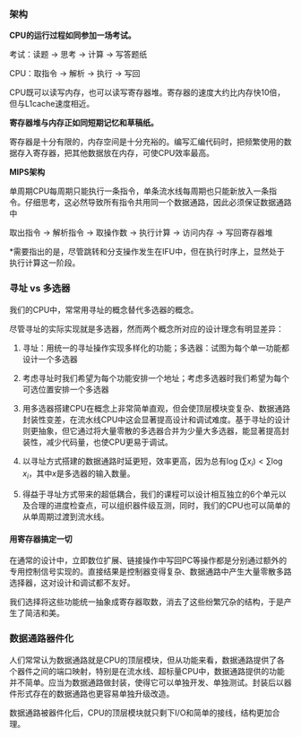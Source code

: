 ### 架构

**CPU的运行过程如同参加一场考试。**

考试：读题 -> 思考 -> 计算 -> 写答题纸

CPU：取指令 -> 解析 -> 执行 -> 写回

CPU既可以读写内存，也可以读写寄存器堆。寄存器的速度大约比内存快10倍，但与L1cache速度相近。

**寄存器堆与内存正如同短期记忆和草稿纸。**

寄存器是十分有限的，内存空间是十分充裕的。编写汇编代码时，把频繁使用的数据存入寄存器，把其他数据放在内存，可使CPU效率最高。

**MIPS架构**

单周期CPU每周期只能执行一条指令，单条流水线每周期也只能新放入一条指令。仔细思考，这必然导致所有指令共用同一个数据通路，因此必须保证数据通路中

取出指令 -> 解析指令 -> 取操作数 -> 执行计算 -> 访问内存 -> 写回寄存器堆

\*需要指出的是，尽管跳转和分支操作发生在IFU中，但在执行时序上，显然处于执行计算这一阶段。

### 寻址 vs 多选器

我们的CPU中，常常用寻址的概念替代多选器的概念。

尽管寻址的实际实现就是多选器，然而两个概念所对应的设计理念有明显差异：

1. 寻址：用统一的寻址操作实现多样化的功能；多选器：试图为每个单一功能都设计一个多选器

2. 考虑寻址时我们希望为每个功能安排一个地址；考虑多选器时我们希望为每个可选位置安排一个多选器

3. 用多选器搭建CPU在概念上非常简单直观，但会使顶层模块变复杂、数据通路封装性变差，在流水线CPU中这会显著提高设计和调试难度。基于寻址的设计则更抽象，但它通过将大量零散的多选器合并为少量大多选器，能显著提高封装性，减少代码量，也使CPU更易于调试。

4. 以寻址方式搭建的数据通路时延更短，效率更高，因为总有$\log (\sum x_i)<\sum\log x_i$，其中$x$是多选器的输入数量。

5. 得益于寻址方式带来的超低耦合，我们的课程可以设计相互独立的6个单元以及合理的进度检查点，可以组织器件级互测，同时，我们的CPU也可以简单的从单周期过渡到流水线。

#### 用寄存器搞定一切

在通常的设计中，立即数位扩展、链接操作中写回PC等操作都是分别通过额外的专用控制信号实现的。直接结果是控制器变得复杂、数据通路中产生大量零散多路选择器，这对设计和调试都不友好。

我们选择将这些功能统一抽象成寄存器取数，消去了这些纷繁冗杂的结构，于是产生了简洁和美。

### 数据通路器件化

人们常常认为数据通路就是CPU的顶层模块，但从功能来看，数据通路提供了各个器件之间的端口映射，特别是在流水线、超标量CPU中，数据通路提供的功能并不简单。应当为数据通路做封装，使得它可以单独开发、单独测试。封装后以器件形式存在的数据通路也更容易单独升级改造。

数据通路被器件化后，CPU的顶层模块就只剩下I/O和简单的接线，结构更加合理。
